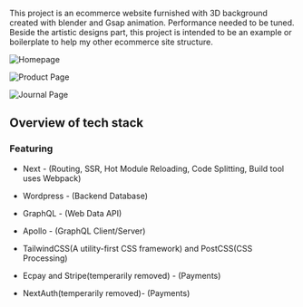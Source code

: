 
This project is an ecommerce website furnished with 3D background created with blender and Gsap animation. Performance needed to be tuned. 
Beside the artistic designs part, this project is intended to be an example or boilerplate to help my other ecommerce site structure.

![Homepage](https://media1.giphy.com/media/MbWQ2OH29qq9M0HmMY/giphy.webp)

![Product Page](https://media1.giphy.com/media/qujpEyZSDacisHfz9C/giphy.webp)

![Journal Page](https://media3.giphy.com/media/KWs8XTMswAmqXpLe4J/giphy.webp)

## Overview of tech stack

### Featuring

* Next - (Routing, SSR, Hot Module Reloading, Code Splitting, Build tool uses Webpack)

* Wordpress - (Backend Database)

* GraphQL - (Web Data API)

* Apollo - (GraphQL Client/Server)

* TailwindCSS(A utility-first CSS framework) and PostCSS(CSS Processing)

* Ecpay and Stripe(temperarily removed) - (Payments)

* NextAuth(temperarily removed)- (Payments)
